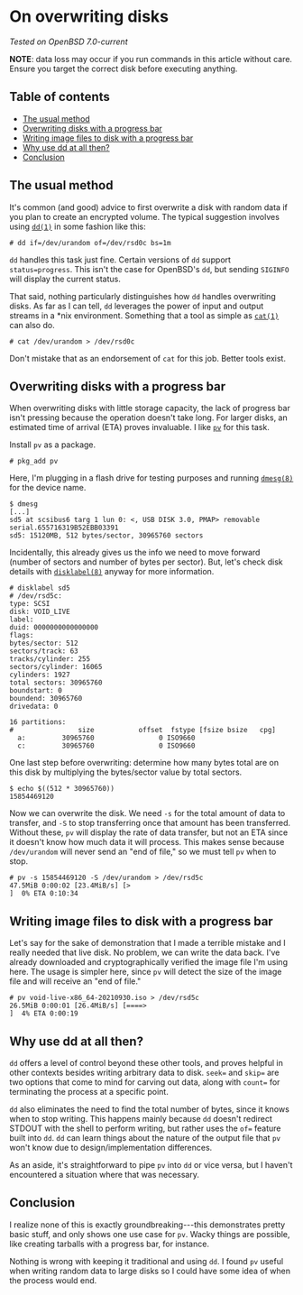 # On overwriting disks

_Tested on OpenBSD 7.0-current_

**NOTE**: data loss may occur if you run commands in this article
without care. Ensure you target the correct disk before executing
anything.

## Table of contents

<!-- mtoc-start -->

- [The usual method](#the-usual-method)
- [Overwriting disks with a progress bar](#overwriting-disks-with-a-progress-bar)
- [Writing image files to disk with a progress bar](#writing-image-files-to-disk-with-a-progress-bar)
- [Why use dd at all then?](#why-use-dd-at-all-then)
- [Conclusion](#conclusion)

<!-- mtoc-end -->

## The usual method

It's common (and good) advice to first overwrite a disk with random data
if you plan to create an encrypted volume. The typical suggestion
involves using [`dd(1)`](https://man.openbsd.org/dd) in some fashion
like this:

    # dd if=/dev/urandom of=/dev/rsd0c bs=1m

`dd` handles this task just fine. Certain versions of `dd` support
`status=progress`. This isn't the case for OpenBSD's `dd`, but sending
`SIGINFO` will display the current status.

That said, nothing particularly distinguishes how `dd` handles
overwriting disks. As far as I can tell, `dd` leverages the power of
input and output streams in a *nix environment. Something that a tool as
simple as [`cat(1)`](https://man.openbsd.org/cat) can also do.

    # cat /dev/urandom > /dev/rsd0c

Don't mistake that as an endorsement of `cat` for this job. Better tools
exist.

## Overwriting disks with a progress bar

When overwriting disks with little storage capacity, the lack of
progress bar isn't pressing because the operation doesn't take long. For
larger disks, an estimated time of arrival (ETA) proves invaluable. I
like [`pv`](http://ivarch.com/programs/pv.shtml) for this task.

Install `pv` as a package.

    # pkg_add pv

Here, I'm plugging in a flash drive for testing purposes and running
[`dmesg(8)`](https://man.openbsd.org/dmesg) for the device name.

    $ dmesg
    [...]
    sd5 at scsibus6 targ 1 lun 0: <, USB DISK 3.0, PMAP> removable serial.655716319B52EBB03391
    sd5: 15120MB, 512 bytes/sector, 30965760 sectors

Incidentally, this already gives us the info we need to move forward
(number of sectors and number of bytes per sector). But, let's check
disk details with [`disklabel(8)`](https://man.openbsd.org/disklabel)
anyway for more information.

    # disklabel sd5
    # /dev/rsd5c:
    type: SCSI
    disk: VOID_LIVE
    label:
    duid: 0000000000000000
    flags:
    bytes/sector: 512
    sectors/track: 63
    tracks/cylinder: 255
    sectors/cylinder: 16065
    cylinders: 1927
    total sectors: 30965760
    boundstart: 0
    boundend: 30965760
    drivedata: 0

    16 partitions:
    #                size           offset  fstype [fsize bsize   cpg]
      a:         30965760                0 ISO9660
      c:         30965760                0 ISO9660

One last step before overwriting: determine how many bytes total are on
this disk by multiplying the bytes/sector value by total sectors.

    $ echo $((512 * 30965760))
    15854469120

Now we can overwrite the disk. We need `-s` for the total amount of data
to transfer, and `-S` to stop transferring once that amount has been
transferred. Without these, `pv` will display the rate of data transfer,
but not an ETA since it doesn't know how much data it will process. This
makes sense because `/dev/urandom` will never send an "end of file," so
we must tell `pv` when to stop.

    # pv -s 15854469120 -S /dev/urandom > /dev/rsd5c
    47.5MiB 0:00:02 [23.4MiB/s] [>                                                                                                                                              ]  0% ETA 0:10:34

## Writing image files to disk with a progress bar

Let's say for the sake of demonstration that I made a terrible mistake
and I really needed that live disk. No problem, we can write the data
back. I've already downloaded and cryptographically verified the image
file I'm using here. The usage is simpler here, since `pv` will detect
the size of the image file and will receive an "end of file."

    # pv void-live-x86_64-20210930.iso > /dev/rsd5c
    26.5MiB 0:00:01 [26.4MiB/s] [====>                                                                                                                                          ]  4% ETA 0:00:19

## Why use dd at all then?

`dd` offers a level of control beyond these other tools, and proves
helpful in other contexts besides writing arbitrary data to disk.
`seek=` and `skip=` are two options that come to mind for carving out
data, along with `count=` for terminating the process at a specific
point.

`dd` also eliminates the need to find the total number of bytes, since
it knows when to stop writing. This happens mainly because `dd` doesn't
redirect STDOUT with the shell to perform writing, but rather uses the
`of=` feature built into `dd`. `dd` can learn things about the nature of
the output file that `pv` won't know due to design/implementation
differences.

As an aside, it's straightforward to pipe `pv` into `dd` or vice versa,
but I haven't encountered a situation where that was necessary.

## Conclusion

I realize none of this is exactly groundbreaking---this demonstrates
pretty basic stuff, and only shows one use case for `pv`. Wacky things
are possible, like creating tarballs with a progress bar, for instance.

Nothing is wrong with keeping it traditional and using `dd`. I found
`pv` useful when writing random data to large disks so I could have some
idea of when the process would end.
